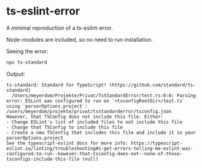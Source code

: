 # ts-eslint-error

A minimal reproduction of a ts-eslint-error.

Node-modules are included, so no need to run installation.

Seeing the error:

```sh
npx ts-standard
```

Output:

```
ts-standard: Standard for TypeScript! (https://github.com/standard/ts-standard)
  /Users/meyerdom/Projekte/Privat/TsStandardError/test.ts:0:0: Parsing error: ESLint was configured to run on `<tsconfigRootDir>/test.ts` using `parserOptions.project`: /users/meyerdom/projekte/privat/tsstandarderror/tsconfig.json
However, that TSConfig does not include this file. Either:
- Change ESLint's list of included files to not include this file
- Change that TSConfig to include this file
- Create a new TSConfig that includes this file and include it in your parserOptions.project
See the typescript-eslint docs for more info: https://typescript-eslint.io/linting/troubleshooting#i-get-errors-telling-me-eslint-was-configured-to-run--however-that-tsconfig-does-not--none-of-those-tsconfigs-include-this-file (null)
```
